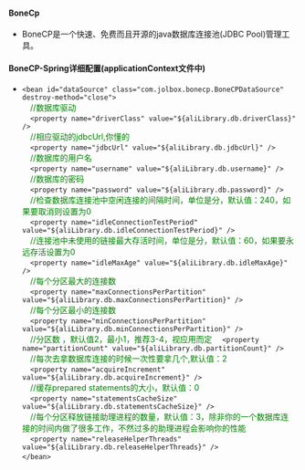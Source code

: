 #### BoneCp
* BoneCP是一个快速、免费而且开源的java数据库连接池(JDBC Pool)管理工具。

#### BoneCP-Spring详细配置(applicationContext文件中)
* `<bean id="dataSource" class="com.jolbox.bonecp.BoneCPDataSource" destroy-method="close">`  
&emsp;<font color=green>//数据库驱动</font>  
&emsp;`<property name="driverClass" value="${aliLibrary.db.driverClass}" />`  
&emsp;<font color=green>//相应驱动的jdbcUrl,你懂的</font>  
&emsp;`<property name="jdbcUrl" value="${aliLibrary.db.jdbcUrl}" />`  
&emsp;<font color=green>//数据库的用户名</font>  
&emsp;`<property name="username" value="${aliLibrary.db.username}" />`  
&emsp;<font color=green>//数据库的密码</font>  
&emsp;`<property name="password" value="${aliLibrary.db.password}" />`  
&emsp;<font color=green>//检查数据库连接池中空闲连接的间隔时间，单位是分，默认值：240，如果要取消则设置为0</font>  
&emsp;`<property name="idleConnectionTestPeriod" value="${aliLibrary.db.idleConnectionTestPeriod}" />`  
&emsp;<font color=green>//连接池中未使用的链接最大存活时间，单位是分，默认值：60，如果要永远存活设置为0</font>  
&emsp;`<property name="idleMaxAge" value="${aliLibrary.db.idleMaxAge}" />`  
&emsp;<font color=green>//每个分区最大的连接数</font>  
&emsp;`<property name="maxConnectionsPerPartition" value="${aliLibrary.db.maxConnectionsPerPartition}" />`  
&emsp;<font color=green>//每个分区最小的连接数</font>  
&emsp;`<property name="minConnectionsPerPartition" value="${aliLibrary.db.minConnectionsPerPartition}" />`  
&emsp;<font color=green>//分区数 ，默认值2，最小1，推荐3-4，视应用而定</font>
&emsp;`<property name="partitionCount" value="${aliLibrary.db.partitionCount}" />`  
&emsp;<font color=green>//每次去拿数据库连接的时候一次性要拿几个,默认值：2</font>   
&emsp;`<property name="acquireIncrement" value="${aliLibrary.db.acquireIncrement}" />`  
&emsp;<font color=green>//缓存prepared statements的大小，默认值：0</font>   
&emsp;`<property name="statementsCacheSize" value="${aliLibrary.db.statementsCacheSize}" />`  
&emsp;<font color=green>//每个分区释放链接助理进程的数量，默认值：3，除非你的一个数据库连接的时间内做了很多工作，不然过多的助理进程会影响你的性能</font>  
&emsp;`<property name="releaseHelperThreads" value="${aliLibrary.db.releaseHelperThreads}" />`  
`</bean>`
